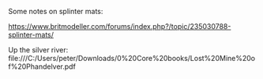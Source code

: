 
Some notes on splinter mats:

https://www.britmodeller.com/forums/index.php?/topic/235030788-splinter-mats/
 

Up the silver river:
file:///C:/Users/peter/Downloads/0%20Core%20books/Lost%20Mine%20of%20Phandelver.pdf